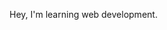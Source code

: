 Hey, I'm learning web development.

<!---
zachtu/zachtu is a ✨ special ✨ repository because its `README.md` (this file) appears on your GitHub profile.
You can click the Preview link to take a look at your changes.
--->

